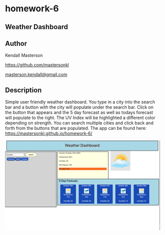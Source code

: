 # homework-6

<h2> Weather Dashboard</h2> 

<h2> Author </h2>

Kendall Masterson

https://github.com/mastersonkl

masterson.kendall@gmail.com

<h2> Description </h2>

Simple user friendly weather dashboard. You type in a city into the search bar and a button with the city will populate under the search bar. Click on the button that appears and the 5 day forecast as well as todays forecast will populate to the right. The UV Index will be highlighted a different color depending on strength. You can search multiple cities and click back and forth from the buttons that are populated. The app can be found here: https://mastersonkl.github.io/homework-6/


![](img/weather.png)
